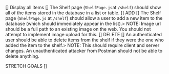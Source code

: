 [] Display all items
    []  The Shelf page (`ShelfPage.js`at `/shelf`) should show all of the items stored in the database in a list or table.
[]  ADD
    []  The Shelf page (`ShelfPage.js` at `/shelf`) should allow a user to add a new item to the database (which should immediately appear in the list).> NOTE: Image url should be a full path to an existing image on the web. You should not attempt to implement image upload for this.
[]  DELETE
    [] An authenticated user should be able to delete items from the shelf if they were the one who added the item to the shelf.> NOTE: This should require client and server changes. An unauthenticated attacker from Postman should not be able to delete anything.


STRETCH GOALS
    []